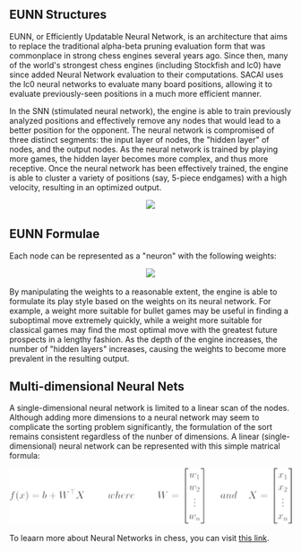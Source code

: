 ## EUNN Structures

EUNN, or Efficiently Updatable Neural Network, is an architecture that aims to replace the traditional alpha-beta pruning evaluation form that was commonplace in strong chess engines several years ago. Since then, many of the world's strongest chess engines (including Stockfish and lc0) have since added Neural Network evaluation to their computations. SACAI uses the lc0 neural networks to evaluate many board positions, allowing it to evaluate previously-seen positions in a much more efficient manner. 

In the SNN (stimulated neural network), the engine is able to train previously analyzed positions and effectively remove any nodes that would lead to a better position for the opponent. The neural network is compromised of three distinct segments: the input layer of nodes, the "hidden layer" of nodes, and the output nodes. As the neural network is trained by playing more games, the hidden layer becomes more complex, and thus more receptive. Once the neural network has been effectively trained, the engine is able to cluster a variety of positions (say, 5-piece endgames) with a high velocity, resulting in an optimized output. 

<p align="center">
  <img src="https://1.cms.s81c.com/sites/default/files/2021-01-06/ICLH_Diagram_Batch_01_03-DeepNeuralNetwork-WHITEBG.png" />
</p>

## EUNN Formulae

Each node can be represented as a "neuron" with the following weights:

<p align="center">
  <img src="https://i.stack.imgur.com/VqOpE.jpg" />
</p>

By manipulating the weights to a reasonable extent, the engine is able to formulate its play style based on the weights on its neural network. For example, a weight more suitable for bullet games may be useful in finding a suboptimal move extremely quickly, while a weight more suitable for classical games may find the most optimal move with the greatest future prospects in a lengthy fashion. As the depth of the engine increases, the number of "hidden layers" increases, causing the weights to become more prevalent in the resulting output.

## Multi-dimensional Neural Nets

A single-dimensional neural network is limited to a linear scan of the nodes. Although adding more dimensions to a neural network may seem to complicate the sorting problem significantly, the formulation of the sort remains consistent regardless of the nunber of dimensions. A linear (single-dimensional) neural network can be represented with this simple matrical formula:

<p align="center">
  <img src="src/equation.jpg" />
</p>

To leaarn more about Neural Networks in chess, you can visit [this link](https://www.chessprogramming.org/Neural_Networks).
